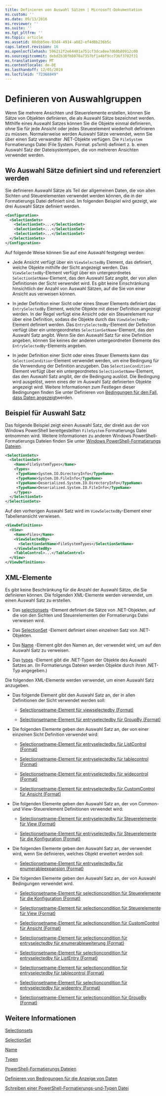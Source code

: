 ```yaml
---
title: Definieren von Auswahl Sätzen | Microsoft-Dokumentation
ms.custom: ''
ms.date: 09/13/2016
ms.reviewer: ''
ms.suite: ''
ms.tgt_pltfrm: ''
ms.topic: article
ms.assetid: 00dbb5ee-93d4-4914-a082-ef4d8b236b5c
caps.latest.revision: 16
ms.openlocfilehash: 596212f2e64401a751cf3dca0ee7d60b80912c00
ms.sourcegitcommit: debd2b38fb8070a7357bf1a4bf9cc736f3702f31
ms.translationtype: MT
ms.contentlocale: de-DE
ms.lasthandoff: 12/05/2019
ms.locfileid: "72368849"
---
```

# <a name="defining-selection-sets"></a>Definieren von Auswahlgruppen

Wenn Sie mehrere Ansichten und Steuerelemente erstellen, können Sie Sätze von Objekten definieren, die als Auswahl Sätze bezeichnet werden. Mithilfe eines Auswahl Satzes können Sie die Objekte einmal definieren, ohne Sie für jede Ansicht oder jedes Steuerelement wiederholt definieren zu müssen. Normalerweise werden Auswahl Sätze verwendet, wenn Sie über einen Satz verwandter .NET-Objekte verfügen. Die `FileSystem` Formatierungs Datei (File System. Format. ps1xml) definiert z. b. einen Auswahl Satz der Dateisystemtypen, die von mehreren Ansichten verwendet werden.

## <a name="where-selection-sets-are-defined-and-referenced"></a>Wo Auswahl Sätze definiert sind und referenziert werden

Sie definieren Auswahl Sätze als Teil der allgemeinen Daten, die von allen Sichten und Steuerelementen verwendet werden können, die in der Formatierungs Datei definiert sind. Im folgenden Beispiel wird gezeigt, wie drei Auswahl Sätze definiert werden.

```xml
<Configuration>
  <SelectionSets>
    <SelectionSet>...</SelectionSet>
    <SelectionSet>...</SelectionSet>
    <SelectionSet>...</SelectionSet>
  </SelectionSets>
</Configuration>
```

Auf folgende Weise können Sie auf eine Auswahl festgelegt werden:

- Jede Ansicht verfügt über ein `ViewSelectedBy` Element, das definiert, welche Objekte mithilfe der Sicht angezeigt werden. Das `ViewSelectedBy`-Element verfügt über ein untergeordnetes `SelectionSetName`-Element, das den Auswahl Satz angibt, der von allen Definitionen der Sicht verwendet wird. Es gibt keine Einschränkung hinsichtlich der Anzahl von Auswahl Sätzen, auf die Sie von einer Ansicht aus verweisen können.

- In jeder Definition einer Sicht oder eines Steuer Elements definiert das `EntrySelectedBy` Element, welche Objekte mit dieser Definition angezeigt werden. In der Regel verfügt eine Ansicht oder ein Steuerelement nur über eine Definition, sodass die Objekte durch das `ViewSelectedBy`-Element definiert werden. Das `EntrySelectedBy`-Element der Definition verfügt über ein untergeordnetes `SelectionSetName`-Element, das den Auswahl Satz angibt. Wenn Sie den Auswahl Satz für eine Definition angeben, können Sie keines der anderen untergeordneten Elemente des `EntrySelectedBy`-Elements angeben.

- In jeder Definition einer Sicht oder eines Steuer Elements kann das `SelectionCondition`-Element verwendet werden, um eine Bedingung für die Verwendung der Definition anzugeben. Das `SelectionCondition`-Element verfügt über ein untergeordnetes `SelectionSetName`-Element, das den Auswahl Satz angibt, der die Bedingung auslöst. Die Bedingung wird ausgelöst, wenn eines der im Auswahl Satz definierten Objekte angezeigt wird. Weitere Informationen zum Festlegen dieser Bedingungen finden Sie unter Definieren von [Bedingungen für den Fall, dass Daten angezeigt](./defining-conditions-for-displaying-data.md)werden.

## <a name="selection-set-example"></a>Beispiel für Auswahl Satz

Das folgende Beispiel zeigt einen Auswahl Satz, der direkt aus der von Windows PowerShell bereitgestellten `FileSystem` Formatierungs Datei entnommen wird. Weitere Informationen zu anderen Windows PowerShell-Formatierungs Dateien finden Sie unter [Windows PowerShell-Formatierungs Dateien](./powershell-formatting-files.md).

```xml
<SelectionSets>
  <SelectionSet>
    <Name>FileSystemTypes</Name>
    <Types>
     <TypeName>System.IO.DirectoryInfo</TypeName>
     <TypeName>System.IO.FileInfo</TypeName>
     <TypeName>Deserialized.System.IO.DirectoryInfo</TypeName>
     <TypeName>Deserialized.System.IO.FileInfo</TypeName>
    </Types>
  </SelectionSet>
</SelectionSets>
```

Auf den vorherigen Auswahl Satz wird im `ViewSelectedBy`-Element einer Tabellenansicht verwiesen.

```xml
<ViewDefinitions>
  <View>
    <Name>Files</Name>
    <ViewSelectedBy>
      <SelectionSetName>FileSystemTypes</SelectionSetName>
    </ViewSelectedBy>
    <TableControl>...</TableControl>
  </View>
</ViewDefinitions>

```

## <a name="xml-elements"></a>XML-Elemente

 Es gibt keine Beschränkung für die Anzahl der Auswahl Sätze, die Sie definieren können. Die folgenden XML-Elemente werden verwendet, um einen Auswahl Satz zu erstellen.

- Das [selectionsets](./selectionsets-element-format.md) -Element definiert die Sätze von .NET-Objekten, auf die von den Sichten und Steuerelementen der Formatierungs Datei verwiesen wird.

- Das [SelectionSet](./selectionset-element-format.md) -Element definiert einen einzelnen Satz von .NET-Objekten.

- Das [Name](./name-element-for-selectionset-format.md) -Element gibt den Namen an, der verwendet wird, um auf den Auswahl Satz zu verweisen.

- Das [types](./types-element-for-selectionset-format.md) -Element gibt die .NET-Typen der Objekte des Auswahl Satzes an. (In Formatierungs Dateien werden Objekte durch ihren .NET-Typ angegeben.)

 Die folgenden XML-Elemente werden verwendet, um einen Auswahl Satz anzugeben.

- Das folgende Element gibt den Auswahl Satz an, der in allen Definitionen der Sicht verwendet werden soll:

    - [Selectionsetname-Element für viewselectedby (Format)](./selectionsetname-element-for-viewselectedby-format.md)

    - [Selectionsetname-Element für entryselectedby für GroupBy (Format)](./selectionsetname-element-for-entryselectedby-for-groupby-format.md)

- Die folgenden Elemente geben den Auswahl Satz an, der von einer einzelnen Sicht Definition verwendet wird:

    - [Selectionsetname-Element für entryselectedby für ListControl (Format)](./selectionsetname-element-for-entryselectedby-for-listcontrol-format.md)

    - [Selectionsetname-Element für entryselectedby für tablecontrol (Format)](./selectionsetname-element-for-entryselectedby-for-tablecontrol-format.md)

    - [Selectionsetname-Element für entryselectedby für widecontrol (Format)](./selectionsetname-element-for-entryselectedby-for-widecontrol-format.md)

    - [Selectionsetname-Element für entryselectedby für CustomControl für Ansicht (Format)](./selectionsetname-element-for-entryselectedby-for-customcontrol-for-view-format.md)

- Die folgenden Elemente geben den Auswahl Satz an, der von Common-und View-Steuerelement Definitionen verwendet wird:

    - [Selectionsetname-Element für entryselectedby für Steuerelemente für View (Format)](./selectionsetname-element-for-entryselectedby-for-controls-for-view-format.md)

    - [Selectionsetname-Element für entryselectedby für Steuerelemente für die Konfiguration (Format)](./selectionsetname-element-for-entryselectedby-for-controls-for-configuration-format.md)

- Die folgenden Elemente geben den Auswahl Satz an, der verwendet wird, wenn Sie definieren, welches Objekt erweitert werden soll:

    - [Selectionsetname-Element für entryselectedby für enumerableexpansion (Format)](./selectionsetname-element-for-entryselectedby-for-enumerableexpansion-format.md)

- Die folgenden Elemente geben den Auswahl Satz an, der von Auswahl Bedingungen verwendet wird.

    - [Selectionsetname-Element für selectioncondition für Steuerelemente für die Konfiguration (Format)](./selectionsetname-element-for-selectioncondition-for-controls-for-configuration-format.md)

    - [Selectionsetname-Element für selectioncondition für Steuerelemente für View (Format)](./selectionsetname-element-for-selectioncondition-for-controls-for-view-format.md)

    - [Selectionsetname-Element für selectioncondition für CustomControl für Ansicht (Format)](./selectionsetname-element-for-selectioncondition-for-customcontrol-for-view-format.md)

    - [Selectionsetname-Element für selectioncondition für entryselectedby für enumerableweiterung (Format)](./selectionsetname-element-for-selectioncondition-for-entryselectedby-for-enumerableexpansion-format.md)

    - [Selectionsetname-Element für selectioncondition für entryselectedby für ListEntry (Format)](./selectionsetname-element-for-selectioncondition-for-entryselectedby-for-listentry-format.md)

    - [Selectionsetname-Element für selectioncondition für entryselectedby für tablecontrol (Format)](./selectionsetname-element-for-selectioncondition-for-entryselectedby-for-tablecontrol-format.md)

    - [Selectionsetname-Element für selectioncondition für entryselectedby für wideentry (Format)](./selectionsetname-element-for-selectioncondition-for-entryselectedby-for-wideentry-format.md)

    - [Selectionsetname-Element für selectioncondition für GroupBy (Format)](./selectionsetname-element-for-selectioncondition-for-groupby-format.md)

## <a name="see-also"></a>Weitere Informationen

[Selectionsets](./selectionsets-element-format.md)

[SelectionSet](./selectionset-element-format.md)

[Name](./name-element-for-selectionset-format.md)

[Typen](./types-element-for-selectionset-format.md)

[PowerShell-Formatierungs Dateien](./powershell-formatting-files.md)

[Definieren von Bedingungen für die Anzeige von Daten](./defining-conditions-for-displaying-data.md)

[Schreiben einer PowerShell-Formatierungs-und-Typen Datei](./writing-a-powershell-formatting-file.md)
